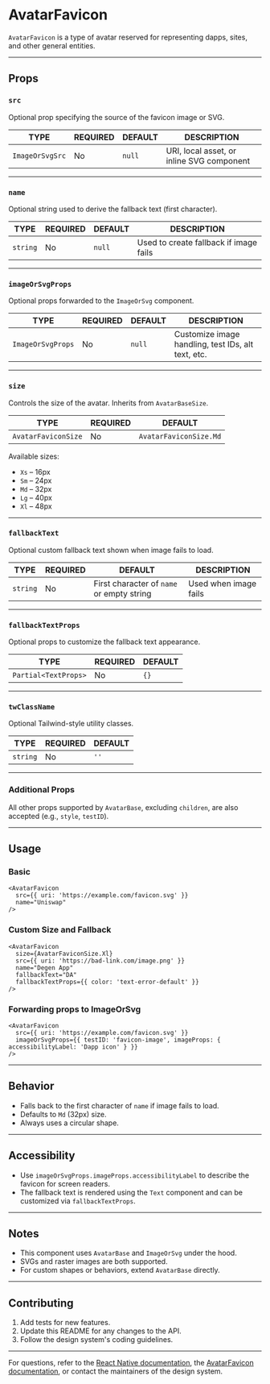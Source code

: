 # AvatarFavicon

`AvatarFavicon` is a type of avatar reserved for representing dapps, sites, and other general entities.

---

## Props

### `src`

Optional prop specifying the source of the favicon image or SVG.

| TYPE            | REQUIRED | DEFAULT | DESCRIPTION                               |
| --------------- | -------- | ------- | ----------------------------------------- |
| `ImageOrSvgSrc` | No       | `null`  | URI, local asset, or inline SVG component |

---

### `name`

Optional string used to derive the fallback text (first character).

| TYPE     | REQUIRED | DEFAULT | DESCRIPTION                            |
| -------- | -------- | ------- | -------------------------------------- |
| `string` | No       | `null`  | Used to create fallback if image fails |

---

### `imageOrSvgProps`

Optional props forwarded to the `ImageOrSvg` component.

| TYPE              | REQUIRED | DEFAULT | DESCRIPTION                                        |
| ----------------- | -------- | ------- | -------------------------------------------------- |
| `ImageOrSvgProps` | No       | `null`  | Customize image handling, test IDs, alt text, etc. |

---

### `size`

Controls the size of the avatar. Inherits from `AvatarBaseSize`.

| TYPE                | REQUIRED | DEFAULT                |
| ------------------- | -------- | ---------------------- |
| `AvatarFaviconSize` | No       | `AvatarFaviconSize.Md` |

Available sizes:

- `Xs` – 16px
- `Sm` – 24px
- `Md` – 32px
- `Lg` – 40px
- `Xl` – 48px

---

### `fallbackText`

Optional custom fallback text shown when image fails to load.

| TYPE     | REQUIRED | DEFAULT                                   | DESCRIPTION           |
| -------- | -------- | ----------------------------------------- | --------------------- |
| `string` | No       | First character of `name` or empty string | Used when image fails |

---

### `fallbackTextProps`

Optional props to customize the fallback text appearance.

| TYPE                 | REQUIRED | DEFAULT |
| -------------------- | -------- | ------- |
| `Partial<TextProps>` | No       | `{}`    |

---

### `twClassName`

Optional Tailwind-style utility classes.

| TYPE     | REQUIRED | DEFAULT |
| -------- | -------- | ------- |
| `string` | No       | `''`    |

---

### Additional Props

All other props supported by `AvatarBase`, excluding `children`, are also accepted (e.g., `style`, `testID`).

---

## Usage

### Basic

```tsx
<AvatarFavicon
  src={{ uri: 'https://example.com/favicon.svg' }}
  name="Uniswap"
/>
```

### Custom Size and Fallback

```tsx
<AvatarFavicon
  size={AvatarFaviconSize.Xl}
  src={{ uri: 'https://bad-link.com/image.png' }}
  name="Degen App"
  fallbackText="DA"
  fallbackTextProps={{ color: 'text-error-default' }}
/>
```

### Forwarding props to ImageOrSvg

```tsx
<AvatarFavicon
  src={{ uri: 'https://example.com/favicon.svg' }}
  imageOrSvgProps={{ testID: 'favicon-image', imageProps: { accessibilityLabel: 'Dapp icon' } }}
/>
```

---

## Behavior

- Falls back to the first character of `name` if image fails to load.
- Defaults to `Md` (32px) size.
- Always uses a circular shape.

---

## Accessibility

- Use `imageOrSvgProps.imageProps.accessibilityLabel` to describe the favicon for screen readers.
- The fallback text is rendered using the `Text` component and can be customized via `fallbackTextProps`.

---

## Notes

- This component uses `AvatarBase` and `ImageOrSvg` under the hood.
- SVGs and raster images are both supported.
- For custom shapes or behaviors, extend `AvatarBase` directly.

---

## Contributing

1. Add tests for new features.
2. Update this README for any changes to the API.
3. Follow the design system's coding guidelines.

---

For questions, refer to the [React Native documentation](https://reactnative.dev/docs), the [AvatarFavicon documentation](#), or contact the maintainers of the design system.
